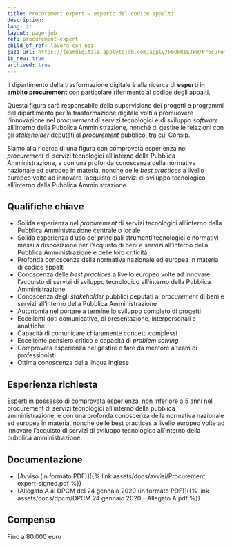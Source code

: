 ```yaml
---
title: Procurement expert - esperto del codice appalti
description:
lang: it
layout: page-job
ref: procurement-expert
child_of_ref: lavora-con-noi
jazz_url: https://teamdigitale.applytojob.com/apply/F6UPRIEJkW/Procurement-Expert-Esperto-Del-Codice-Appalti.html
is_new: true
archived: true
---
```


Il dipartimento della trasformazione digitale è alla ricerca di
**esperti in ambito procurement** con particolare riferimento al codice
degli appalti.

Questa figura sarà responsabile della supervisione dei progetti e
programmi del dipartimento per la trasformazione digitale volti a
promuovere l’innovazione nel *procurement* di servizi tecnologici e di
sviluppo *software* all’interno della Pubblica Amministrazione, nonché
di gestire le relazioni con gli *stakeholder* deputati al *procurement*
pubblico, tra cui Consip.

Siamo alla ricerca di una figura con comprovata esperienza nel
*procurement* di servizi tecnologici all’interno della Pubblica
Amministrazione, e con una profonda conoscenza della normativa nazionale
ed europea in materia, nonché delle *best practices* a livello europeo
volte ad innovare l’acquisto di servizi di sviluppo tecnologico
all’interno della Pubblica Amministrazione.

## Qualifiche chiave

-   Solida esperienza nel *procurement* di servizi tecnologici
    all’interno della Pubblica Amministrazione centrale o locale
-   Solida esperienza d’uso dei principali strumenti tecnologici e
    normativi messi a disposizione per l’acquisto di beni e servizi
    all’interno della Pubblica Amministrazione e delle loro criticità
-   Profonda conoscenza della normativa nazionale ed europea in materia
    di codice appalti
-   Conoscenza delle *best practices* a livello europeo volte ad
    innovare l’acquisto di servizi di sviluppo tecnologico all’interno
    della Pubblica Amministrazione
-   Conoscenza degli *stakeholder* pubblici deputati al *procurement* di
    beni e servizi all’interno della Pubblica Amministrazione
-   Autonomia nel portare a termine lo sviluppo completo di progetti
-   Eccellenti doti comunicative, di presentazione, interpersonali e
    analitiche
-   Capacità di comunicare chiaramente concetti complessi
-   Eccellente pensiero critico e capacità di *problem solving*
-   Comprovata esperienza nel gestire e fare da mentore a team di
    professionisti
-   Ottima conoscenza della lingua inglese

## Esperienza richiesta

Esperti in possesso di comprovata esperienza, non inferiore a 5 anni nel procurement di
servizi tecnologici all’interno della pubblica amministrazione, e con una profonda conoscenza
della normativa nazionale ed europea in materia, nonché delle best practices a livello europeo
volte ad innovare l’acquisto di servizi di sviluppo tecnologico all’interno della pubblica
amministrazione.

## Documentazione

- [Avviso (in formato PDF)]({% link assets/docs/avvisi/Procurement expert-signed.pdf %})
- [Allegato A al DPCM del 24 gennaio 2020 (in formato PDF)]({% link assets/docs/dpcm/DPCM 24 gennaio 2020 - Allegato A.pdf %})

## Compenso

Fino a 80.000 euro
